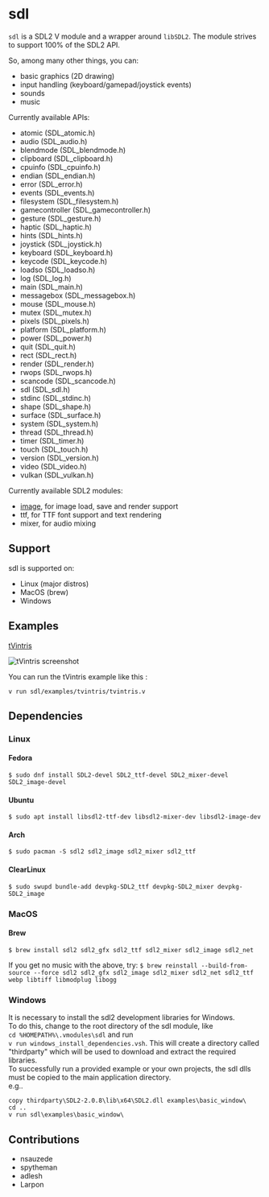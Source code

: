 # sdl

`sdl` is a SDL2 V module and a wrapper around `libSDL2`.
The module strives to support 100% of the SDL2 API.

So, among many other things, you can:
- basic graphics (2D drawing)
- input handling (keyboard/gamepad/joystick events)
- sounds
- music

Currently available APIs:
- atomic         (SDL_atomic.h)
- audio          (SDL_audio.h)
- blendmode      (SDL_blendmode.h)
- clipboard      (SDL_clipboard.h)
- cpuinfo        (SDL_cpuinfo.h)
- endian         (SDL_endian.h)
- error          (SDL_error.h)
- events         (SDL_events.h)
- filesystem     (SDL_filesystem.h)
- gamecontroller (SDL_gamecontroller.h)
- gesture        (SDL_gesture.h)
- haptic         (SDL_haptic.h)
- hints          (SDL_hints.h)
- joystick       (SDL_joystick.h)
- keyboard       (SDL_keyboard.h)
- keycode        (SDL_keycode.h)
- loadso         (SDL_loadso.h)
- log            (SDL_log.h)
- main           (SDL_main.h)
- messagebox     (SDL_messagebox.h)
- mouse          (SDL_mouse.h)
- mutex          (SDL_mutex.h)
- pixels         (SDL_pixels.h)
- platform       (SDL_platform.h)
- power          (SDL_power.h)
- quit           (SDL_quit.h)
- rect           (SDL_rect.h)
- render         (SDL_render.h)
- rwops          (SDL_rwops.h)
- scancode       (SDL_scancode.h)
- sdl            (SDL_sdl.h)
- stdinc         (SDL_stdinc.h)
- shape          (SDL_shape.h)
- surface        (SDL_surface.h)
- system         (SDL_system.h)
- thread         (SDL_thread.h)
- timer          (SDL_timer.h)
- touch          (SDL_touch.h)
- version        (SDL_version.h)
- video          (SDL_video.h)
- vulkan         (SDL_vulkan.h)

Currently available SDL2 modules:
- [image](image/README.md), for image load, save and render support
- ttf, for TTF font support and text rendering
- mixer, for audio mixing

## Support
sdl is supported on:
- Linux (major distros)
- MacOS (brew)
- Windows

## Examples

[tVintris](examples/tvintris)

![tVintris screenshot](/examples/tvintris/images/tvintris.png)

You can run the tVintris example like this :
```
v run sdl/examples/tvintris/tvintris.v
```

## Dependencies

### Linux

#### Fedora
`$ sudo dnf install SDL2-devel SDL2_ttf-devel SDL2_mixer-devel SDL2_image-devel`

#### Ubuntu
`$ sudo apt install libsdl2-ttf-dev libsdl2-mixer-dev libsdl2-image-dev`

#### Arch
 `$ sudo pacman -S sdl2 sdl2_image sdl2_mixer sdl2_ttf`

#### ClearLinux
`$ sudo swupd bundle-add devpkg-SDL2_ttf devpkg-SDL2_mixer devpkg-SDL2_image`

### MacOS

#### Brew
`$ brew install sdl2 sdl2_gfx sdl2_ttf sdl2_mixer sdl2_image sdl2_net`

If you get no music with the above, try:
`$ brew reinstall --build-from-source --force sdl2 sdl2_gfx sdl2_image sdl2_mixer sdl2_net sdl2_ttf webp libtiff libmodplug libogg`

### Windows
It is necessary to install the sdl2 development libraries for Windows.  
To do this, change to the root directory of the sdl module, like  
`cd %HOMEPATH%\.vmodules\sdl`
and run  
`v run windows_install_dependencies.vsh`.
This will create a directory called "thirdparty" which will be used to download and extract the required libraries.  
To successfully run a provided example or your own projects, the sdl dlls must be copied to the main application directory.  
e.g..
```
copy thirdparty\SDL2-2.0.8\lib\x64\SDL2.dll examples\basic_window\
cd ..
v run sdl\examples\basic_window\
```

## Contributions

- nsauzede
- spytheman
- adlesh
- Larpon
